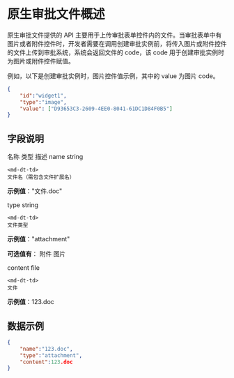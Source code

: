 # 原生审批文件概述

原生审批文件提供的 API 主要用于上传审批表单控件内的文件。当审批表单中有图片或者附件控件时，开发者需要在调用创建审批实例前，将传入图片或附件控件的文件上传到审批系统，系统会返回文件的 code，该 code 用于创建审批实例时为图片或附件控件赋值。

例如，以下是创建审批实例时，图片控件值示例，其中的 value 为图片 code。

```json
{
    "id":"widget1",
    "type":"image",
    "value": ["D93653C3-2609-4EE0-8041-61DC1D84F0B5"]
}
```

## 字段说明

<md-dt-table>
  <md-dt-thead>
      <md-dt-tr>
      <md-dt-th style="width: ;">名称</md-dt-th>
      <md-dt-th style="width: ;">类型</md-dt-th>
      <md-dt-th style="width: ;">描述</md-dt-th>
      </md-dt-tr>
  </md-dt-thead>
  <md-dt-tbody>

<md-dt-tr level="0">
	<md-dt-td>
	name
	</md-dt-td>
	<md-dt-td>
	string
	</md-dt-td>

	<md-dt-td>
	文件名（需包含文件扩展名）

**示例值**："文件.doc"
	</md-dt-td>
</md-dt-tr>


<md-dt-tr level="0">
	<md-dt-td>
	type
	</md-dt-td>
	<md-dt-td>
	string
	</md-dt-td>

	<md-dt-td>
	文件类型

**示例值**："attachment"

**可选值有**：
<md-enum>
<md-enum-item key="attachment" >附件</md-enum-item>
<md-enum-item key="image" >图片</md-enum-item>
</md-enum>
	</md-dt-td>
</md-dt-tr>


<md-dt-tr level="0">
	<md-dt-td>
	content
	</md-dt-td>
	<md-dt-td>
	file
	</md-dt-td>

	<md-dt-td>
	文件

**示例值**：123.doc
	</md-dt-td>
</md-dt-tr>

  </md-dt-tbody>
</md-dt-table>


## 数据示例
```json
{
	"name":"123.doc",
	"type":"attachment",
	"content":123.doc
}
```